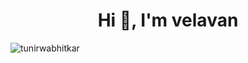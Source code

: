 <h1 align="center">Hi 👋, I'm  velavan </h1>
<p align="left"> <img src="https://komarev.com/ghpvc/?username=tunirwabhitkar&label=Profile%20views&color=0e75b6&style=flat" alt="tunirwabhitkar" /> </p>
